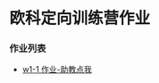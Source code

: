 # 欧科定向训练营作业

### 作业列表

* [w1-1 作业-助教点我](https://github.com/ruiuu/assignment/blob/main/w1-1/w1-1-%E4%BD%9C%E4%B8%9A-%E5%8A%A9%E6%95%99%E7%82%B9%E6%88%91.md)
